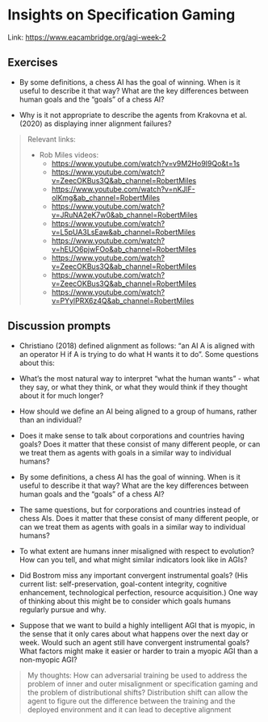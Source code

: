 # Insights on Specification Gaming

Link: <https://www.eacambridge.org/agi-week-2>

## Exercises

* By some definitions, a chess AI has the goal of winning. When is it useful to describe it that way? What are the key differences between human goals and the “goals” of a chess AI?

* Why is it not appropriate to describe the agents from Krakovna et al. (2020) as displaying inner alignment failures?

> Relevant links:
>
> * Rob Miles videos:
>   * <https://www.youtube.com/watch?v=v9M2Ho9I9Qo&t=1s>
>   * <https://www.youtube.com/watch?v=ZeecOKBus3Q&ab_channel=RobertMiles>
>   * <https://www.youtube.com/watch?v=nKJlF-olKmg&ab_channel=RobertMiles>
>   * <https://www.youtube.com/watch?v=JRuNA2eK7w0&ab_channel=RobertMiles>
>   * <https://www.youtube.com/watch?v=L5pUA3LsEaw&ab_channel=RobertMiles>
>   * <https://www.youtube.com/watch?v=hEUO6pjwFOo&ab_channel=RobertMiles>
>   * <https://www.youtube.com/watch?v=ZeecOKBus3Q&ab_channel=RobertMiles>
>   * <https://www.youtube.com/watch?v=ZeecOKBus3Q&ab_channel=RobertMiles>
>   * <https://www.youtube.com/watch?v=PYylPRX6z4Q&ab_channel=RobertMiles>

## Discussion prompts

* Christiano (2018) defined alignment as follows: “an AI A is aligned with an operator H if A is trying to do what H wants it to do”. Some questions about this:

* What’s the most natural way to interpret “what the human wants” - what they say, or what they think, or what they would think if they thought about it for much longer?

* How should we define an AI being aligned to a group of humans, rather than an individual?

* Does it make sense to talk about corporations and countries having goals? Does it matter that these consist of many different people, or can we treat them as agents with goals in a similar way to individual humans?

* By some definitions, a chess AI has the goal of winning. When is it useful to describe it that way? What are the key differences between human goals and the “goals” of a chess AI?

* The same questions, but for corporations and countries instead of chess AIs. Does it matter that these consist of many different people, or can we treat them as agents with goals in a similar way to individual humans?

* To what extent are humans inner misaligned with respect to evolution? How can you tell, and what might similar indicators look like in AGIs?

* Did Bostrom miss any important convergent instrumental goals? (His current list: self-preservation, goal-content integrity, cognitive enhancement, technological perfection, resource acquisition.) One way of thinking about this might be to consider which goals humans regularly pursue and why.

* Suppose that we want to build a highly intelligent AGI that is myopic, in the sense that it only cares about what happens over the next day or week. Would such an agent still have convergent instrumental goals? What factors might make it easier or harder to train a myopic AGI than a non-myopic AGI?

> My thoughts:
> How can adversarial training be used to address the problem of inner and outer misalignment or specification gaming and the problem of distributional shifts?
> Distribution shift can allow the agent to figure out the difference between the training and the deployed environment and it can lead to deceptive alignment
